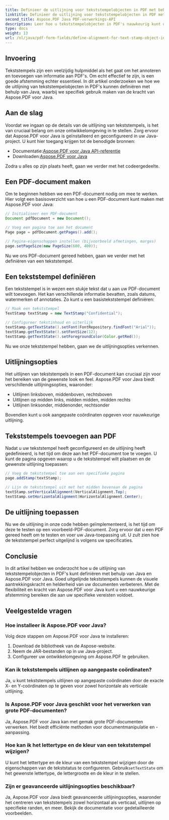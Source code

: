 ```yaml
---
title: Definieer de uitlijning voor tekststempelobjecten in PDF met behulp van Java
linktitle: Definieer de uitlijning voor tekststempelobjecten in PDF met behulp van Java
second_title: Aspose.PDF Java PDF-verwerkings-API
description: Leer hoe u tekststempelobjecten in PDF's nauwkeurig kunt uitlijnen met behulp van Java met Aspose.PDF voor Java. Verbeter het uiterlijk en de leesbaarheid van documenten.
type: docs
weight: 13
url: /nl/java/pdf-form-fields/define-alignment-for-text-stamp-object-in-pdf-using-java/
---
```


## Invoering

Tekststempels zijn een veelzijdig hulpmiddel als het gaat om het annoteren en toevoegen van informatie aan PDF's. Om echt effectief te zijn, is een goede afstemming echter essentieel. In dit artikel onderzoeken we hoe we de uitlijning van tekststempelobjecten in PDF's kunnen definiëren met behulp van Java, waarbij we specifiek gebruik maken van de kracht van Aspose.PDF voor Java.

## Aan de slag

Voordat we ingaan op de details van de uitlijning van tekststempels, is het van cruciaal belang om onze ontwikkelomgeving in te stellen. Zorg ervoor dat Aspose.PDF voor Java is geïnstalleerd en geconfigureerd in uw Java-project. U kunt hier toegang krijgen tot de benodigde bronnen:

-  Documentatie:[Aspose.PDF voor Java API-referentie](https://reference.aspose.com/pdf/java/)
-  Downloaden:[Aspose.PDF voor Java](https://releases.aspose.com/pdf/java/)

Zodra u alles op zijn plaats heeft, gaan we verder met het codeergedeelte.

## Een PDF-document maken

Om te beginnen hebben we een PDF-document nodig om mee te werken. Hier volgt een basisoverzicht van hoe u een PDF-document kunt maken met Aspose.PDF voor Java:

```java
// Initialiseer een PDF-document
Document pdfDocument = new Document();

// Voeg een pagina toe aan het document
Page page = pdfDocument.getPages().add();

// Pagina-eigenschappen instellen (bijvoorbeeld afmetingen, marges)
page.setPageSize(new PageSize(600, 400));
```

Nu we ons PDF-document gereed hebben, gaan we verder met het definiëren van een tekststempel.

## Een tekststempel definiëren

Een tekststempel is in wezen een stukje tekst dat u aan uw PDF-document wilt toevoegen. Het kan verschillende informatie bevatten, zoals datums, watermerken of annotaties. Zo kunt u een basistekststempel definiëren:

```java
// Maak een tekststempel
TextStamp textStamp = new TextStamp("Confidential");

// Configureer tekstinhoud en uiterlijk
textStamp.getTextState().setFont(FontRepository.findFont("Arial"));
textStamp.getTextState().setFontSize(12);
textStamp.getTextState().setForegroundColor(Color.getRed());
```

Nu we onze tekststempel hebben, gaan we de uitlijningsopties verkennen.

## Uitlijningsopties

Het uitlijnen van tekststempels in een PDF-document kan cruciaal zijn voor het bereiken van de gewenste look en feel. Aspose.PDF voor Java biedt verschillende uitlijningsopties, waaronder:

- Uitlijnen linksboven, middenboven, rechtsboven
- Uitlijnen op midden links, midden midden, midden rechts
- Uitlijnen linksonder, middenonder, rechtsonder

Bovendien kunt u ook aangepaste coördinaten opgeven voor nauwkeurige uitlijning.

## Tekststempels toevoegen aan PDF

Nadat u uw tekststempel heeft geconfigureerd en de uitlijning heeft gedefinieerd, is het tijd om deze aan het PDF-document toe te voegen. U kunt de pagina opgeven waarop u de tekststempel wilt plaatsen en de gewenste uitlijning toepassen:

```java
// Voeg de tekststempel toe aan een specifieke pagina
page.addStamp(textStamp);

// Lijn de tekststempel uit met het midden bovenaan de pagina
textStamp.setVerticalAlignment(VerticalAlignment.Top);
textStamp.setHorizontalAlignment(HorizontalAlignment.Center);
```

## De uitlijning toepassen

Nu we de uitlijning in onze code hebben geïmplementeerd, is het tijd om deze te testen op een voorbeeld-PDF-document. Zorg ervoor dat u een PDF gereed heeft om te testen en voer uw Java-toepassing uit. U zult zien hoe de tekststempel perfect uitgelijnd is volgens uw specificaties.

## Conclusie

In dit artikel hebben we onderzocht hoe u de uitlijning van tekststempelobjecten in PDF's kunt definiëren met behulp van Java en Aspose.PDF voor Java. Goed uitgelijnde tekststempels kunnen de visuele aantrekkingskracht en helderheid van uw documenten verbeteren. Met de flexibiliteit en kracht van Aspose.PDF voor Java kunt u een nauwkeurige afstemming bereiken die aan uw specifieke vereisten voldoet.

## Veelgestelde vragen

### Hoe installeer ik Aspose.PDF voor Java?

Volg deze stappen om Aspose.PDF voor Java te installeren:
1. Download de bibliotheek van de Aspose-website.
2. Neem de JAR-bestanden op in uw Java-project.
3. Configureer uw ontwikkelomgeving om Aspose.PDF te gebruiken.

### Kan ik tekststempels uitlijnen op aangepaste coördinaten?

Ja, u kunt tekststempels uitlijnen op aangepaste coördinaten door de exacte X- en Y-coördinaten op te geven voor zowel horizontale als verticale uitlijning.

### Is Aspose.PDF voor Java geschikt voor het verwerken van grote PDF-documenten?

Ja, Aspose.PDF voor Java kan met gemak grote PDF-documenten verwerken. Het biedt efficiënte methoden voor documentmanipulatie en -aanpassing.

### Hoe kan ik het lettertype en de kleur van een tekststempel wijzigen?

 U kunt het lettertype en de kleur van een tekststempel wijzigen door de eigenschappen van de tekststatus te configureren. Gebruik`setTextState` om het gewenste lettertype, de lettergrootte en de kleur in te stellen.

### Zijn er geavanceerde uitlijningsopties beschikbaar?

Ja, Aspose.PDF voor Java biedt geavanceerde uitlijningsopties, waaronder het centreren van tekststempels zowel horizontaal als verticaal, uitlijnen op specifieke randen, en meer. Bekijk de documentatie voor gedetailleerde voorbeelden.